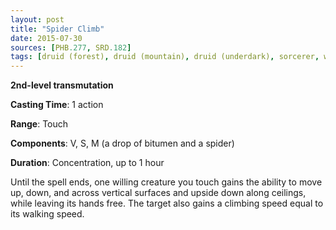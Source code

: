 ```yaml
---
layout: post
title: "Spider Climb"
date: 2015-07-30
sources: [PHB.277, SRD.182]
tags: [druid (forest), druid (mountain), druid (underdark), sorcerer, warlock, wizard, level2, transmutation]
---
```


**2nd-level transmutation**

**Casting Time**: 1 action

**Range**: Touch

**Components**: V, S, M (a drop of bitumen and a spider)

**Duration**: Concentration, up to 1 hour

Until the spell ends, one willing creature you touch gains the ability to move up, down, and across vertical surfaces and upside down along ceilings, while leaving its hands free. The target also gains a climbing speed equal to its walking speed.
